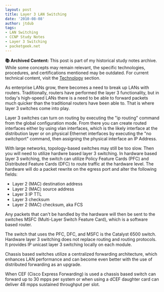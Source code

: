 ```yaml
---
layout: post
title: Layer 3 LAN Switching
date: '2010-08-08'
author: jtdub
tags:
- LAN Switching
- CCNP Study Notes
- Layer 3 Switching
- packetgeek.net
---
```



<div class="alert alert-warning" role="alert">
  <strong>📚 Archived Content:</strong> This post is part of my historical study notes archive. While some concepts may remain relevant, the specific technologies, procedures, and certifications mentioned may be outdated. For current technical content, visit the <a href="/technology/" class="alert-link">Technology</a> section.
</div>

As enterprise LANs grow, there becomes a need to break up LANs with routers. Traditionally, routers have performed the layer 3 functionality, but in today's high-speed LANs there is a need to be able to forward packets much quicker than the traditional routers have been able to. That is where layer 3 switches come into play.

Layer 3 switches can turn on routing by executing the "ip routing" command from the global configuration mode. From there you can create routed interfaces either by using vlan interfaces, which is the likely interface at the distribution layer or on physical Ethernet interfaces by executing the "no switchport" command, then assigning the physical interface an IP Address.

With large networks, topology-based switches may still be too slow. Then you will need to utilize hardwre based layer 3 switching. In hardware based layer 3 switching, the switch can utilize Policy Feature Cards (PFC) and Distributed Feature Cards (DFC) to route traffic at the hardware level. The hardware will do a packet rewrite on the egress port and alter the following fields:

* Layer 2 (MAC) destination address
* Layer 2 (MAC) source address
* Layer 3 IP TTL
* Layer 3 checksum
* Layer 2 (MAC) checksum, aka FCS

Any packets that can't be handled by the hardware will then be sent to the switches MSFC (Multi-Layer Switch Feature Card), which is a software based router.

The switch that uses the PFC, DFC, and MSFC is the Catalyst 6500 switch. Hardware layer 3 switching does not replace routing and routing protocols. It provides IP unicast layer 3 switching locally on each module.

Chassis based switches utilize a centralized forwarding architecture, which enhances LAN performance and can become even better with the use of distributed forwarding as an upgrade.

When CEF (Cisco Express Forwarding) is used a chassis based switch can forward up to 30 mpps per system or when using a dCEF daughter card can deliver 48 mpps sustained throughput per slot.
